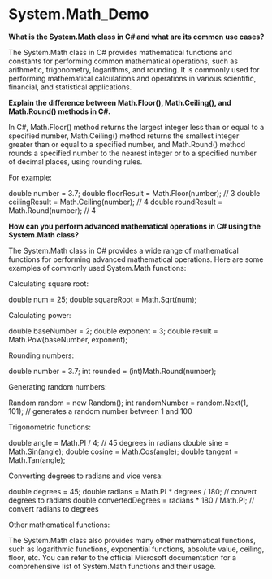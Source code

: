 # System.Math_Demo

**What is the System.Math class in C# and what are its common use cases?**

The System.Math class in C# provides mathematical functions and constants for performing common mathematical operations, such as arithmetic,
trigonometry, logarithms, and rounding. It is commonly used for performing mathematical calculations and operations in various scientific, 
financial, and statistical applications.

**Explain the difference between Math.Floor(), Math.Ceiling(), and Math.Round() methods in C#.**

In C#, Math.Floor() method returns the largest integer less than or equal to a specified number, 
Math.Ceiling() method returns the smallest integer greater than or equal to a specified number, and Math.Round() method rounds a specified number to the nearest integer
or to a specified number of decimal places, using rounding rules.

For example:

double number = 3.7;
double floorResult = Math.Floor(number); // 3
double ceilingResult = Math.Ceiling(number); // 4
double roundResult = Math.Round(number); // 4

**How can you perform advanced mathematical operations in C# using the System.Math class?**

The System.Math class in C# provides a wide range of mathematical functions for performing advanced mathematical operations.
Here are some examples of commonly used System.Math functions:

Calculating square root:

double num = 25;
double squareRoot = Math.Sqrt(num);

Calculating power:

double baseNumber = 2;
double exponent = 3;
double result = Math.Pow(baseNumber, exponent);

Rounding numbers:

double number = 3.7;
int rounded = (int)Math.Round(number);

Generating random numbers:

Random random = new Random();
int randomNumber = random.Next(1, 101); // generates a random number between 1 and 100

Trigonometric functions:

double angle = Math.PI / 4; // 45 degrees in radians
double sine = Math.Sin(angle);
double cosine = Math.Cos(angle);
double tangent = Math.Tan(angle);

Converting degrees to radians and vice versa:

double degrees = 45;
double radians = Math.PI * degrees / 180; // convert degrees to radians
double convertedDegrees = radians * 180 / Math.PI; // convert radians to degrees

Other mathematical functions:

The System.Math class also provides many other mathematical functions, such as logarithmic functions, exponential functions, absolute value,
ceiling, floor, etc. You can refer to the official Microsoft documentation for a comprehensive list of System.Math functions and their usage.

